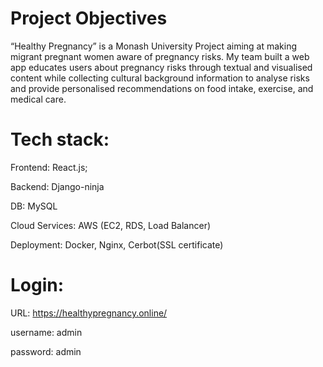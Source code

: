 # Project Objectives
“Healthy Pregnancy” is a Monash University Project aiming at making migrant pregnant women
aware of pregnancy risks. My team built a web app educates users about pregnancy risks through
textual and visualised content while collecting cultural background information to analyse risks and
provide personalised recommendations on food intake, exercise, and medical care.


# Tech stack: 

Frontend: React.js; 

Backend: Django-ninja

DB: MySQL

Cloud Services: AWS (EC2, RDS, Load Balancer)

Deployment: Docker, Nginx, Cerbot(SSL certificate)


# Login:

URL: https://healthypregnancy.online/

username: admin

password: admin
